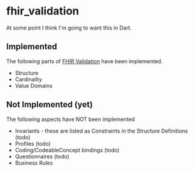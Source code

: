 # fhir_validation

At some point I think I'm going to want this in Dart.

## Implemented

The following parts of [FHIR Validation](https://build.fhir.org/validation) have been implemented.

- Structure
- Cardinality
- Value Domains

## Not Implemented (yet)

The following aspects have NOT been implemented

- Invariants - these are listed as Constraints in the Structure Definitions (todo)
- Profiles (todo)
- Coding/CodeableConcept bindings (todo)
- Questionnaires (todo)
- Business Rules
